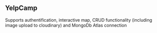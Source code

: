 YelpCamp
--
Supports authentification, interactive map, CRUD functionality (including image upload to cloudinary) and MongoDb Atlas connection


